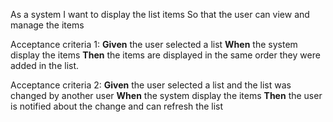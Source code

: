 As a system
I want to display the list items
So that the user can view and manage the items

Acceptance criteria 1:
**Given** the user selected a list
**When** the system display the items
**Then** the items are displayed in the same order they were added in the list.

Acceptance criteria 2:
**Given** the user selected a list and the list was changed by another user
**When** the system display the items
**Then** the user is notified about the change and can refresh the list